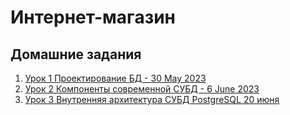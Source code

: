 # Интернет-магазин

## Домашние задания
1. [Урок 1 Проектирование БД - 30 May 2023](./lessons/Lessons_1.md)
2. [Урок 2 Компоненты современной СУБД - 6 June 2023](./lessons/Lessons_2.md)
2. [Урок 3 Внутренняя архитектура СУБД PostgreSQL 20 июня](./lessons/Lessons_3.md)